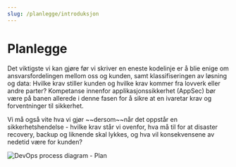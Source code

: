 ```yaml
--- 
slug: /planlegge/introduksjon
---
```


# Planlegge

<div className="row category-into">
    <div className="column">
        <p>
            Det viktigste vi kan gjøre før vi skriver en eneste kodelinje er å blie enige om ansvarsfordelingen mellom oss og kunden, samt klassifiseringen av løsning og data: Hvilke krav stiller kunden og hvilke krav kommer fra lovverk eller andre parter? Kompetanse innenfor applikasjonssikkerhet (AppSec) bør være på banen allerede i denne fasen for å sikre at en ivaretar krav og forventninger til sikkerhet.
        </p>
        <p>
            Vi må også vite hva vi gjør ~~dersom~~når det oppstår en sikkerhetshendelse - hvilke krav står vi ovenfor, hva må til for at disaster recovery, backup og liknende skal lykkes, og hva vil konsekvensene av nedetid være for kunden? 
        </p>
    </div>
    <div className="column">
        <img alt="DevOps process diagram - Plan" src="/img/devops_plan.svg"/>
    </div>
</div>
